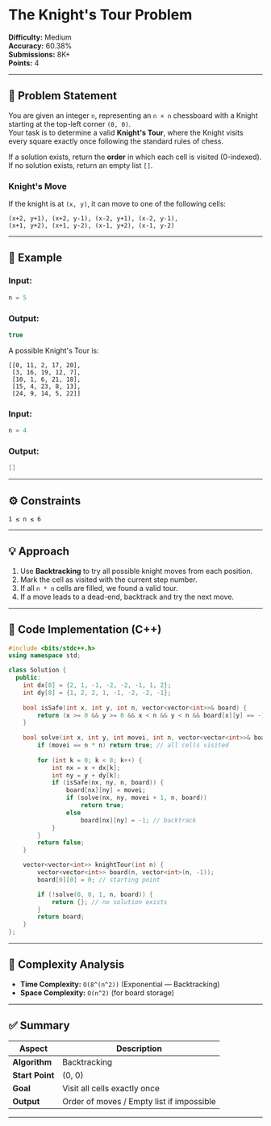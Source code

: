 # The Knight's Tour Problem

**Difficulty:** Medium  
**Accuracy:** 60.38%  
**Submissions:** 8K+  
**Points:** 4

---

## 🧩 Problem Statement

You are given an integer `n`, representing an `n × n` chessboard with a Knight starting at the top-left corner `(0, 0)`.  
Your task is to determine a valid **Knight's Tour**, where the Knight visits every square exactly once following the standard rules of chess.

If a solution exists, return the **order** in which each cell is visited (0-indexed).  
If no solution exists, return an empty list `[]`.

### Knight's Move
If the knight is at `(x, y)`, it can move to one of the following cells:
```
(x+2, y+1), (x+2, y-1), (x-2, y+1), (x-2, y-1),
(x+1, y+2), (x+1, y-2), (x-1, y+2), (x-1, y-2)
```

---

## 🧠 Example

### Input:
```cpp
n = 5
```

### Output:
```cpp
true
```
A possible Knight's Tour is:
```
[[0, 11, 2, 17, 20],
 [3, 16, 19, 12, 7],
 [10, 1, 6, 21, 18],
 [15, 4, 23, 8, 13],
 [24, 9, 14, 5, 22]]
```

### Input:
```cpp
n = 4
```

### Output:
```cpp
[]
```

---

## ⚙️ Constraints
```
1 ≤ n ≤ 6
```

---

## 💡 Approach

1. Use **Backtracking** to try all possible knight moves from each position.
2. Mark the cell as visited with the current step number.
3. If all `n * n` cells are filled, we found a valid tour.
4. If a move leads to a dead-end, backtrack and try the next move.

---

## 🧾 Code Implementation (C++)

```cpp
#include <bits/stdc++.h>
using namespace std;

class Solution {
  public:
    int dx[8] = {2, 1, -1, -2, -2, -1, 1, 2};
    int dy[8] = {1, 2, 2, 1, -1, -2, -2, -1};
    
    bool isSafe(int x, int y, int n, vector<vector<int>>& board) {
        return (x >= 0 && y >= 0 && x < n && y < n && board[x][y] == -1);
    }
    
    bool solve(int x, int y, int movei, int n, vector<vector<int>>& board) {
        if (movei == n * n) return true; // all cells visited
        
        for (int k = 0; k < 8; k++) {
            int nx = x + dx[k];
            int ny = y + dy[k];
            if (isSafe(nx, ny, n, board)) {
                board[nx][ny] = movei;
                if (solve(nx, ny, movei + 1, n, board))
                    return true;
                else
                    board[nx][ny] = -1; // backtrack
            }
        }
        return false;
    }

    vector<vector<int>> knightTour(int n) {
        vector<vector<int>> board(n, vector<int>(n, -1));
        board[0][0] = 0; // starting point

        if (!solve(0, 0, 1, n, board)) {
            return {}; // no solution exists
        }
        return board;
    }
};
```

---

## 🧮 Complexity Analysis
- **Time Complexity:** `O(8^(n^2))` (Exponential — Backtracking)
- **Space Complexity:** `O(n^2)` (for board storage)

---

## ✅ Summary
| Aspect | Description |
|--------|--------------|
| **Algorithm** | Backtracking |
| **Start Point** | (0, 0) |
| **Goal** | Visit all cells exactly once |
| **Output** | Order of moves / Empty list if impossible |

---
